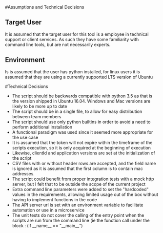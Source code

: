 #Assumptions and Technical Decisions
## Target User
It is assumed that the target user for this tool is a employee in technical support or client services. As such they have some familiarity with command line tools, but are not necessarily experts.

## Environment
Is is assumed that the user has python installed, for linux users it is assumed that they are using a currently supported LTS version of Ubuntu

#Technical Decisions
- The script should be backwards compatible with python 3.5 as that is the version shipped in Ubuntu 16.04. Windows and Mac versions are likely to be more up to date
- The script should be in a single file, to allow for easy distribution between team members
- The script should use only python builtins in order to avoid a need to perform additional installation 
- A functional paradigm was used since it seemed more appropriate for the use case
- It is assumed that the token will not expire within the timeframe of the scripts execution, so it is only acquired at the beginning of execution
- Likewise, clientId and application versions are set at the initialization of the script
- CSV files with or without header rows are accepted, and the field name is ignored as it is assumed that the first column is to contain mac addresses.
- The script could benefit from proper integration tests with a mock http server, but I felt that to be outside the scope of the current project
- Extra command line parameters were added to set the "hardcoded" values in the requirements, allowing limited usage out of the box without having to implement functions in the code
- The API server url is set with an environment variable to facilitate automation or use in a microservice
- The unit tests do not cover the calling of the entry point when the scripts are run from the command line (ie the function call under the block :
(if \_\_name\_\_ == "\_\_main\_\_") 